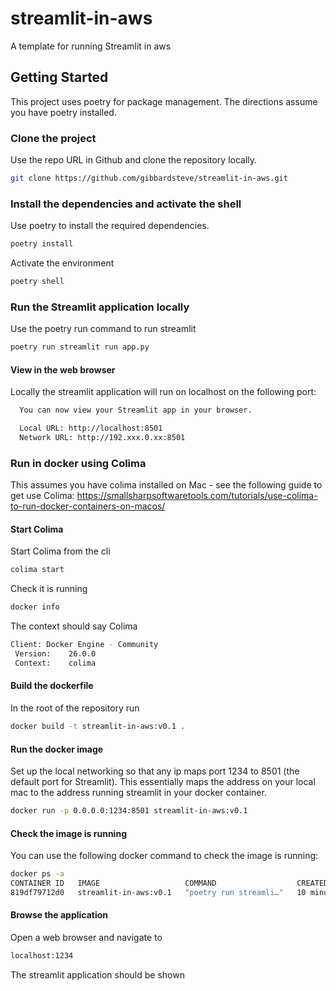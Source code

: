 # streamlit-in-aws

A template for running Streamlit in aws

## Getting Started

This project uses poetry for package management. The directions assume you have poetry installed.

### Clone the project

Use the repo URL in Github and clone the repository locally.

```bash
git clone https://github.com/gibbardsteve/streamlit-in-aws.git
```

### Install the dependencies and activate the shell

Use poetry to install the required dependencies.

```bash
poetry install
```

Activate the environment

```bash
poetry shell
```

### Run the Streamlit application locally

Use the poetry run command to run streamlit

```bash
poetry run streamlit run app.py
```

#### View in the web browser

Locally the streamlit application will run on localhost on the following port:

```bash
  You can now view your Streamlit app in your browser.

  Local URL: http://localhost:8501
  Network URL: http://192.xxx.0.xx:8501  
```

### Run in docker using Colima
This assumes you have colima installed on Mac - see the following guide to get use Colima: https://smallsharpsoftwaretools.com/tutorials/use-colima-to-run-docker-containers-on-macos/

#### Start Colima

Start Colima from the cli

```bash
colima start
```

Check it is running

```bash
docker info
```

The context should say Colima

```bash
Client: Docker Engine - Community
 Version:    26.0.0
 Context:    colima
```

#### Build the dockerfile

In the root of the repository run

```bash
docker build -t streamlit-in-aws:v0.1 .
```

#### Run the docker image

Set up the local networking so that any ip maps port 1234 to 8501 (the default port for Streamlit).  This essentially maps the address on your local mac to the address running streamlit in your docker container.

```bash
docker run -p 0.0.0.0:1234:8501 streamlit-in-aws:v0.1
```

#### Check the image is running

You can use the following docker command to check the image is running:

```bash
docker ps -a
CONTAINER ID   IMAGE                   COMMAND                  CREATED          STATUS          PORTS                    NAMES
819df79712d0   streamlit-in-aws:v0.1   "poetry run streamli…"   10 minutes ago   Up 10 minutes   0.0.0.0:1234->8501/tcp   upbeat_banach
```

#### Browse the application

Open a web browser and navigate to 

```bash
localhost:1234
```

The streamlit application should be shown